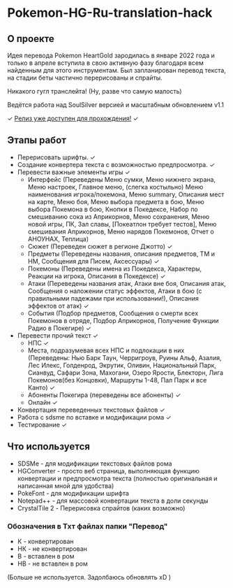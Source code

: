 # Pokemon-HG-Ru-translation-hack

## О проекте
Идея перевода Pokemon HeartGold зародилась в январе 2022 года и только в апреле вступила в свою активную фазу благодаря всем найденным для этого инструментам. Был запланирован перевод текста, на стадии беты частично перерисованы и спрайты.

Никакого гугл транслейта! (Ну, разве что самую малость)

Ведётся работа над SoulSilver версией и масштабным обновлением v1.1

✓ [Релиз уже доступен для прохождения!](https://github.com/Pojirianets/Pokemon-HG-Ru-translation-hack/releases/tag/PokemonHG-release-candidate-1) ✓

## Этапы работ

- Перерисовать шрифты. ✓
- Создание конвертера текста с возможностью предпросмотра. ✓
- Перевести важные элементы игры ✓
  - Интерфейс (Переведены Меню сумки, Меню нижнего экрана, Меню настроек, Главное меню, (слегка костыльно) Меню наименования игрока/покемона, Меню summary, Описания мест на карте, Меню боя, Меню выбора предмета в бою, Меню выбора Покемона в бою, Кнопки в Покедексе, Набор по смешиванию сока из Априкорнов, Меню сохранения, Меню новой игры, ПК, Зал славы, [Покеатлон требует тестов], Меню смешивания Априкорнов, Меню нарядов Покемонов, Отчет о АНОУНАХ, Теплица)
  - Сюжет (Переведен сюжет в регионе Джотто) ✓
  - Предметы (Переведены названия, описания предметов, ТМ и НМ, Сообщения для Писем, Аксессуары) ✓
  - Покемоны (Переведены имена из Покедекса, Характеры, Реакции на игрока, Описания в Покедексе) ✓
  - Атаки (Переведены названия атак, Атаки вне боя, Описания атак, Сообщения о наложении статус эффектов, Атаки в бою (с правильными падежами при использовании!), Описания эффектов от атак) ✓
  - События (Подбор предметов, Сообщения о смерти всех Покемонов в отряде, Подбор Априкорнов, Получение Функции Радио в Покегире) ✓
- Перевести прочий текст ✓
  - НПС ✓
  - Места, подразумевая всех НПС и подлокации в них (Переведены: Нью Барк Таун, Черригроув, Руины Альф, Азалия, Лес Илекс, Голденрод, Экрутик, Оливин, Национальный Парк, Сианвуд, Сафари Зона, Махогани, Озеро Ярости, Блекторн, Лига Покемонов(без Концовки), Маршруты 1-48, Пал Парк и все Канто) ✓
  - Абоненты Покегира (переведены все абоненты) ✓
  - Онлайн ✓
- Конвертация переведенных текстовых файлов ✓
- Работа с sdsme по вставке и модификации рома ✓
- Тестирование ✓

## Что используется

- SDSMe - для модификации текстовых файлов рома
- HGConverter - просто веб страница, выполняющая функцию конвертации и предпросмотра текста (полностью оригинальная и написанная мной для удобства)
- PokeFont - для модификации шрифта
- Notepad++ - для массовой конвертации текста в доли секунды
- CrystalTile 2 - Перерисовка спрайтов (каких возможно)

### Обозначения в Тхт файлах папки "Перевод"

- К - конвертирован
- НК - не конвертирован
- В - вставлен в ром
- НВ - не вставлен в ром

(Больше не используется. Задолбаюсь обновлять xD )
